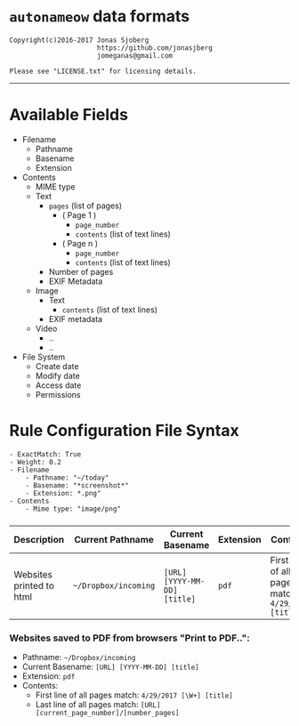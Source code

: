 `autonameow` data formats
=========================

```
Copyright(c)2016-2017 Jonas Sjoberg
                      https://github.com/jonasjberg
                      jomeganas@gmail.com

Please see "LICENSE.txt" for licensing details.
```

--------------------------------------------------------------------------------


Available Fields
================

* Filename
    * Pathname
    * Basename
    * Extension
* Contents
    * MIME type
    * Text
        * `pages` (list of pages)
            * ( Page 1 )
                * `page_number`
                * `contents` (list of text lines)
            * ( Page n )
                * `page_number`
                * `contents` (list of text lines)
        * Number of pages
        * EXIF Metadata
    * Image
        * Text 
            * `contents` (list of text lines)
        * EXIF metadata
    * Video
        * ..
        * ..
* File System
    * Create date
    * Modify date
    * Access date
    * Permissions


Rule Configuration File Syntax
==============================

```
- ExactMatch: True
- Weight: 0.2
- Filename
    - Pathname: "~/today"
    - Basename: "*screenshot*"
    - Extension: *.png"
- Contents
    - Mime type: "image/png"
```

### 

| Description               | Current Pathname        | Current Basename             | Extension | Contents |
|---------------------------|-------------------------|------------------------------|-----------|----------|
| Websites printed to html  | `~/Dropbox/incoming`    | `[URL] [YYYY-MM-DD] [title]` | `pdf`     | First line of all pages matches: `4/29/2017 [title]` |



### Websites saved to PDF from browsers "Print to PDF..":

* Pathname: `~/Dropbox/incoming`
* Current Basename: `[URL] [YYYY-MM-DD] [title]`
* Extension: `pdf`
* Contents:
    * First line of all pages match: `4/29/2017 [\W+] [title]`
    * Last line of all pages match: `[URL] [current_page_number]/[number_pages]`


